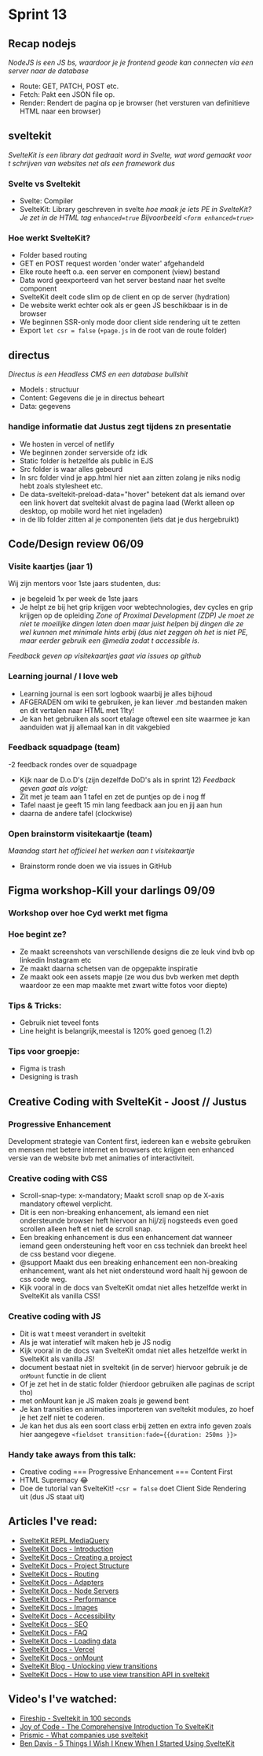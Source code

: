 # Sprint 13

## Recap nodejs 
_NodeJS is een JS bs, waardoor je je frontend geode kan connecten via een server naar de database_
- Route: GET, PATCH, POST etc.
- Fetch: Pakt een JSON file op.
- Render: Rendert de pagina op je browser (het versturen van definitieve HTML naar een browser)

## sveltekit
_SvelteKit is een library dat gedraait word in Svelte, wat word gemaakt voor t schrijven van websites net als een framework dus_
### Svelte vs Sveltekit
- Svelte: Compiler
- SvelteKit: Library geschreven in svelte
_hoe maak je iets PE in SvelteKit? Je zet in de HTML tag `enhanced=true` Bijvoorbeeld `<form enhanced=true>`_
### Hoe werkt SvelteKit?
- Folder based routing
- GET en POST request worden 'onder water' afgehandeld
- Elke route heeft o.a. een server en component (view) bestand
- Data word geexporteerd van het server bestand naar het svelte component
- SvelteKit deelt code slim op de client en op de server (hydration)
- De website werkt echter ook als er geen JS beschikbaar is in de browser
- We beginnen SSR-only mode door client side rendering uit te zetten
- Export `let csr = false` (`+page.js` in de root van de route folder)
## directus
_Directus is een Headless CMS en een database bullshit_
- Models : structuur
- Content: Gegevens die je in directus beheart 
- Data: gegevens
### handige informatie dat Justus zegt tijdens zn presentatie
- We hosten in vercel of netlify
- We beginnen zonder serverside ofz idk
- Static folder is hetzelfde als public in EJS
- Src folder is waar alles gebeurd 
- In src folder vind je app.html hier niet aan zitten zolang je niks nodig hebt zoals stylesheet etc.
- De data-sveltekit-preload-data="hover" betekent dat als iemand over een link hovert dat sveltekit alvast de pagina laad (Werkt alleen op desktop, op mobile word het niet ingeladen)
- in de lib folder zitten al je componenten (iets dat je dus hergebruikt)

## Code/Design review 06/09
### Visite kaartjes (jaar 1)
Wij zijn mentors voor 1ste jaars studenten, dus:
- je begeleid 1x per week de 1ste jaars
- Je helpt ze bij het grip krijgen voor webtechnologies, dev cycles en grip krijgen op de opleiding
_Zone of Proximal Development (ZDP) Je moet ze niet te moeilijke dingen laten doen maar juist helpen bij dingen die ze wel kunnen met minimale hints erbij (dus niet zeggen oh het is niet PE, maar eerder gebruik een @media zodat t accessible is._

_Feedback geven op visitekaartjes gaat via issues op github_
### Learning journal / I love web
- Learning journal is een sort logbook waarbij je alles bijhoud
- AFGERADEN om wiki te gebruiken, je kan liever .md bestanden maken en dit vertalen naar HTML met 11ty!
- Je kan het gebruiken als soort etalage oftewel een site waarmee je kan aanduiden wat jij allemaal kan in dit vakgebied
### Feedback squadpage (team)
-2 feedback rondes over de squadpage
- Kijk naar de D.o.D's (zijn dezelfde DoD's als in sprint 12) 
_Feedback geven gaat als volgt:_
- Zit met je team aan 1 tafel en zet de puntjes op de i nog ff
- Tafel naast je geeft 15 min lang feedback aan jou en jij aan hun
- daarna de andere tafel (clockwise)
### Open brainstorm visitekaartje (team)
_Maandag start het officieel het werken aan t visitekaartje_
- Brainstorm ronde doen we via issues in GitHub

## Figma workshop-Kill your darlings 09/09
### Workshop over hoe Cyd werkt met figma
### Hoe begint ze?
- Ze maakt screenshots van verschillende designs die ze leuk vind bvb op linkedin Instagram etc
- Ze maakt daarna schetsen van de opgepakte inspiratie
- Ze maakt ook een assets mapje (ze wou dus bvb werken met depth waardoor ze een map maakte met zwart witte fotos voor diepte)
### Tips & Tricks:
- Gebruik niet teveel fonts 
- Line height is belangrijk,meestal is 120% goed genoeg (1.2)
### Tips voor groepje:
- Figma is trash
- Designing is trash

## Creative Coding with SvelteKit - Joost // Justus
### Progressive Enhancement
Development strategie van Content first, iedereen kan e website gebruiken en mensen met betere internet en browsers etc krijgen een enhanced versie van de website bvb met animaties of interactiviteit.
### Creative coding with CSS
- Scroll-snap-type: x-mandatory; Maakt scroll snap op de X-axis mandatory oftewel verplicht.
- Dit is een non-breaking enhancement, als iemand een niet ondersteunde browser heft hiervoor an hij/zij nogsteeds even goed scrollen alleen heft et niet de scroll snap.
- Een breaking enhancement is dus een enhancement dat wanneer iemand geen ondersteuning heft voor en css techniek dan breekt heel de css bestand voor diegene.
- @support Maakt dus een breaking enhancement een non-breaking enhancement, want als het niet ondersteund word haalt hij gewoon de css code weg.
- Kijk vooral in de docs van SvelteKit omdat niet alles hetzelfde werkt in SvelteKit als vanilla CSS!
### Creative coding with JS
- Dit is wat t meest verandert in sveltekit
- Als je wat interatief wilt maken heb je JS nodig
- Kijk vooral in de docs van SvelteKit omdat niet alles hetzelfde werkt in SvelteKit als vanilla JS!
- document bestaat niet in sveltekit (in de server) hiervoor gebruik je de `onMount` functie in de client
- Of je zet het in de static folder (hierdoor gebruiken alle paginas de script tho)
- met onMount kan je JS maken zoals je gewend bent
- Je kan transities en animaties importeren van sveltekit modules, zo hoef je het zelf niet te coderen. 
- Je kan het dus als een soort class erbij zetten en extra info geven zoals hier aangegeve `<fieldset transition:fade={{duration: 250ms }}>`
### Handy take aways from this talk:
- Creative coding === Progressive Enhancement === Content First
- HTML Supremacy :joy:
- Doe de tutorial van SvelteKit!
-`csr = false` doet Client Side Rendering uit (dus JS staat uit)

## Articles I've read:
- [SvelteKit REPL MediaQuery](https://svelte.dev/repl/26eb44932920421da01e2e21539494cd?version=4.2.19)
- [SvelteKit Docs - Introduction](https://kit.svelte.dev/docs/introduction)
- [SvelteKit Docs - Creating a project](https://kit.svelte.dev/docs/creating-a-project)
- [SvelteKit Docs - Project Structure](https://kit.svelte.dev/docs/project-structure)
- [SvelteKit Docs - Routing](https://kit.svelte.dev/docs/routing)
- [SvelteKit Docs - Adapters](https://kit.svelte.dev/docs/adapters)
- [SvelteKit Docs - Node Servers](https://kit.svelte.dev/docs/adapter-node)
- [SvelteKit Docs - Performance](https://kit.svelte.dev/docs/performance)
- [SvelteKit Docs - Images](https://kit.svelte.dev/docs/images)
- [SvelteKit Docs - Accessibility](https://kit.svelte.dev/docs/accessibility)
- [SvelteKit Docs - SEO](https://kit.svelte.dev/docs/seo)
- [SvelteKit Docs - FAQ](https://kit.svelte.dev/docs/faq)
- [SvelteKit Docs - Loading data](https://kit.svelte.dev/docs/load)
- [SvelteKit Docs - Vercel](https://kit.svelte.dev/docs/adapter-vercel)
- [SvelteKit Docs - onMount](https://svelte.dev/docs/svelte#onmount)
- [SvelteKit Blog - Unlocking view transitions](https://svelte.dev/blog/view-transitions)
- [SvelteKit Docs - How to use view transition API in sveltekit](https://kit.svelte.dev/docs/faq#how-do-i-use-the-view-transitions-api-with-sveltekit)

## Video's I've watched:
- [Fireship - Sveltekit in 100 seconds](https://www.youtube.com/watch?v=H1eEFfAkIik)
- [Joy of Code - The Comprehensive Introduction To SvelteKit](https://www.youtube.com/watch?v=obmiLi3bhkQ&t=839s)
- [Prismic - What companies use sveltekit](https://www.youtube.com/shorts/_Ge-cVPHBjc)
- [Ben Davis - 5 Things I Wish I Knew When I Started Using SvelteKit](https://www.youtube.com/watch?v=eJpPNg-v0Fo)
